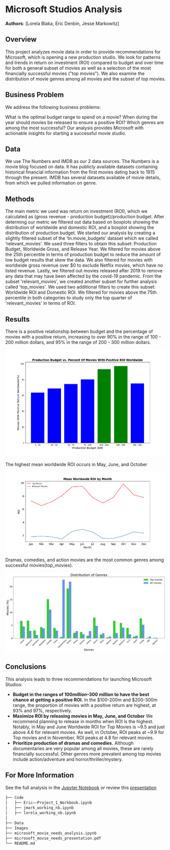 # Microsoft Studios Analysis

**Authors**: [Lorela Blaka, Eric Denbin, Jesse Markowitz]

## Overview

This project analyzes movie data in order to provide recommendations for Microsoft, which is opening a new production studio. We look for patterns and trends in return on investment (ROI) compared to budget and over time for both a general subset of movies as well as a selection of the most financially successful movies ("top movies"). We also examine the distribution of movie genres among all movies and the subset of top movies.

## Business Problem

We address the following business problems:

What is the optimal budget range to spend on a movie?
When during the year should movies be released to ensure a positive ROI?
Which genres are among the most successful?
Our analysis provides Microsoft with actionable insights for starting a successful movie studio.

## Data

We use The Numbers and IMDB as our 2 data sources. The Numbers is a movie blog focused on data. It has publicly available datasets containing historical financial information from the first movies dating back to 1915 through the present. IMDB has several datasets available of movie details, from which we pulled information on genre.

## Methods

The main metric we used was return on investment (ROI), which we calculated as (gross revenue - production budget)/production budget. After determing our metric we filtered out data based on boxplots showing the distribution of worldwide and domestic ROI, and a boxplot showing the distribution of production budget. We started our analysis by creating a slightly filtered subset of the ‘tn.movie_budgets’ dataset which we called ‘relevant_movies’. We used three filters to obtain this subset: Production Budget, Worldwide Gross, and Release Year. We filtered for movies above the 25th percentile in terms of production budget to reduce the amount of low budget results that skew the data. We also filtered for movies with worldwide gross revenue over $0 to exclude Netflix movies, which have no listed revenue. Lastly, we filtered out movies released after 2019 to remove any data that may have been affected by the covid-19 pandemic. From the subset 'relevant_movies', we created another subset for further analysis called 'top_movies'. We used two additional filters to create this subset: Worldwide ROI and Domestic ROI. We filtered for movies above the 75th percentile in both categories to study only the top quarter of 'relevant_movies' in terms of ROI.

## Results

There is a positive relationship between budget and the percentage of movies with a positive return, increasing to over 90% in the range of 100 - 200 million dollars, and 95% in the range of 200 - 300 million dollars.

![budget_vs_positive_roi](./Images/budget_and_positive_roi.png)

The highest mean worldwide ROI occurs in May, June, and October

![mean_worldwide_roi_by_month](./Images/monthly_roi_graph.png)

Dramas, comedies, and action movies are the most common genres among successful movies(top_movies).

![distribution_of_genres](./Images/distribution_of_genres.png)

## Conclusions

This analysis leads to three recommendations for launching Microsoft Studios:

- **Budget in the ranges of $100 million–$300 million to have the best chance at getting a positive ROI.** In the $100-200m and $200-300m range, the proportion of movies with a positive return are highest, at 93% and 97%, respectively.
- **Maximize ROI by releasing movies in May, June, and October** We recommend planning to release in months when ROI is the highest. Notably, in May and June Worldwide ROI for Top Movies is ~9.5 and just above 4.6 for relevant movies. As well, in October, ROI peaks at ~9.9 for Top movies and in November, ROI peaks at 4.8 for relevant movies.
- **Prioritize production of dramas and comedies.** Although documentaries are very popular among all movies, these are rarely financially successful. Other genres more prevalent among top movies include action/adventure and horror/thriller/mystery.

## For More Information

See the full analysis in the [Jupyter Notebook](./microsoft_movie_needs_analysis.ipynb) or review this [presentation](./microsoft_movie_needs_presentation.pdf)

```
├── Code
│   ├── Eric––Project_1_Workbook.ipynb
│   ├── jmark_working_nb.ipynb
│   ├── lorela_working_nb.ipynb
│   
├── Data
├── Images
├── microsoft_movie_needs_analysis.ipynb
├── microsoft_movie_needs_presentation.pdf
└── README.md
```








